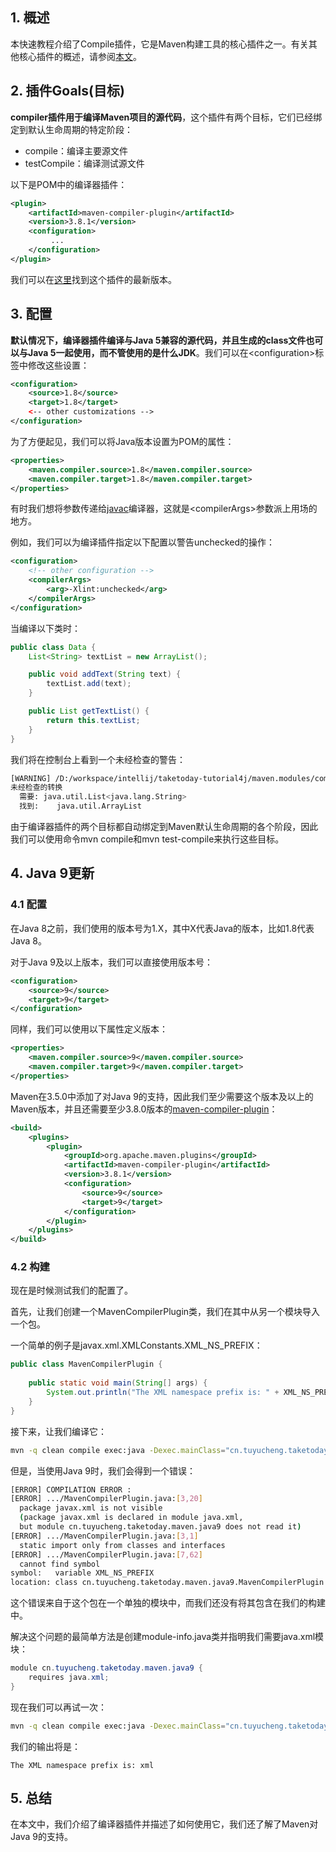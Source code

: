 ## 1. 概述

本快速教程介绍了Compile插件，它是Maven构建工具的核心插件之一。有关其他核心插件的概述，请参阅[本文](https://www.baeldung.com/core-maven-plugins)。

## 2. 插件Goals(目标)

**compiler插件用于编译Maven项目的源代码**，这个插件有两个目标，它们已经绑定到默认生命周期的特定阶段：

+ compile：编译主要源文件
+ testCompile：编译测试源文件

以下是POM中的编译器插件：

```xml
<plugin>
    <artifactId>maven-compiler-plugin</artifactId>
    <version>3.8.1</version>
    <configuration>
         ... 
    </configuration>
</plugin>
```

我们可以在[这里](https://search.maven.org/search?q=a:maven-compiler-plugin)找到这个插件的最新版本。

## 3. 配置

**默认情况下，编译器插件编译与Java 5兼容的源代码，并且生成的class文件也可以与Java 5一起使用，而不管使用的是什么JDK**。我们可以在<configuration\>标签中修改这些设置：

```xml
<configuration>
    <source>1.8</source>
    <target>1.8</target>
    <-- other customizations -->
</configuration>
```

为了方便起见，我们可以将Java版本设置为POM的属性：

```xml
<properties>
    <maven.compiler.source>1.8</maven.compiler.source>
    <maven.compiler.target>1.8</maven.compiler.target>
</properties>
```

有时我们想将参数传递给[javac](https://www.baeldung.com/javac)编译器，这就是<compilerArgs\>参数派上用场的地方。

例如，我们可以为编译插件指定以下配置以警告unchecked的操作：

```xml
<configuration>
    <!-- other configuration -->
    <compilerArgs>
        <arg>-Xlint:unchecked</arg>
    </compilerArgs>
</configuration>
```

当编译以下类时：

```java
public class Data {
    List<String> textList = new ArrayList();

    public void addText(String text) {
        textList.add(text);
    }

    public List getTextList() {
        return this.textList;
    }
}
```

我们将在控制台上看到一个未经检查的警告：

```bash
[WARNING] /D:/workspace/intellij/taketoday-tutorial4j/maven.modules/compiler-plugin-java-9/src/main/java/cn/tuyucheng/taketoday/maven/java9/Data.java:[7,33] 
未经检查的转换
  需要: java.util.List<java.lang.String>
  找到:    java.util.ArrayList
```

由于编译器插件的两个目标都自动绑定到Maven默认生命周期的各个阶段，因此我们可以使用命令mvn compile和mvn test-compile来执行这些目标。

## 4. Java 9更新

### 4.1 配置

在Java 8之前，我们使用的版本号为1.X，其中X代表Java的版本，比如1.8代表Java 8。

对于Java 9及以上版本，我们可以直接使用版本号：

```xml
<configuration>
    <source>9</source>
    <target>9</target>
</configuration>
```

同样，我们可以使用以下属性定义版本：

```xml
<properties>
    <maven.compiler.source>9</maven.compiler.source>
    <maven.compiler.target>9</maven.compiler.target>
</properties>
```

Maven在3.5.0中添加了对Java 9的支持，因此我们至少需要这个版本及以上的Maven版本，并且还需要至少3.8.0版本的[maven-compiler-plugin](https://search.maven.org/search?q=a:maven-compiler-plugin)：

```xml
<build>
    <plugins>
        <plugin>
            <groupId>org.apache.maven.plugins</groupId>
            <artifactId>maven-compiler-plugin</artifactId>
            <version>3.8.1</version>
            <configuration>
                <source>9</source>
                <target>9</target>
            </configuration>
        </plugin>
    </plugins>
</build>
```

### 4.2 构建

现在是时候测试我们的配置了。

首先，让我们创建一个MavenCompilerPlugin类，我们在其中从另一个模块导入一个包。

一个简单的例子是javax.xml.XMLConstants.XML_NS_PREFIX：

```java
public class MavenCompilerPlugin {
    
    public static void main(String[] args) {
        System.out.println("The XML namespace prefix is: " + XML_NS_PREFIX);
    }
}
```

接下来，让我们编译它：

```bash
mvn -q clean compile exec:java -Dexec.mainClass="cn.tuyucheng.taketoday.maven.java9.MavenCompilerPlugin"
```

但是，当使用Java 9时，我们会得到一个错误：

```bash
[ERROR] COMPILATION ERROR :
[ERROR] .../MavenCompilerPlugin.java:[3,20]
  package javax.xml is not visible
  (package javax.xml is declared in module java.xml,
  but module cn.tuyucheng.taketoday.maven.java9 does not read it)
[ERROR] .../MavenCompilerPlugin.java:[3,1]
  static import only from classes and interfaces
[ERROR] .../MavenCompilerPlugin.java:[7,62]
  cannot find symbol
symbol:   variable XML_NS_PREFIX
location: class cn.tuyucheng.taketoday.maven.java9.MavenCompilerPlugin
```

这个错误来自于这个包在一个单独的模块中，而我们还没有将其包含在我们的构建中。

解决这个问题的最简单方法是创建module-info.java类并指明我们需要java.xml模块：

```java
module cn.tuyucheng.taketoday.maven.java9 {
    requires java.xml;
}
```

现在我们可以再试一次：

```bash
mvn -q clean compile exec:java -Dexec.mainClass="cn.tuyucheng.taketoday.maven.java9.MavenCompilerPlugin"
```

我们的输出将是：

```text
The XML namespace prefix is: xml
```

## 5. 总结

在本文中，我们介绍了编译器插件并描述了如何使用它，我们还了解了Maven对Java 9的支持。